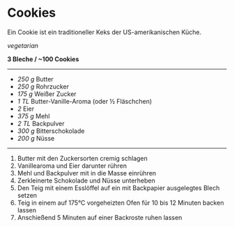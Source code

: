 # Cookies

Ein Cookie ist ein traditioneller Keks der US-amerikanischen Küche.

*vegetarian*

**3 Bleche / ~100 Cookies**

---

- *250 g* Butter
- *250 g* Rohrzucker
- *175 g* Weißer Zucker
- *1 TL* Butter-Vanille-Aroma (oder ½ Fläschchen)
- *2* Eier
- *375 g* Mehl
- *2 TL* Backpulver
- *300 g* Bitterschokolade
- *200 g* Nüsse

---

1. Butter mit den Zuckersorten cremig schlagen
2. Vanillearoma und Eier darunter rühren
3. Mehl und Backpulver mit in die Masse einrühren
4. Zerkleinerte Schokolade und Nüsse unterheben
5. Den Teig mit einem Esslöffel auf ein mit Backpapier ausgelegtes Blech setzen
6. Teig in einem auf 175°C vorgeheizten Ofen für 10 bis 12 Minuten backen lassen
7. Anschießend 5 Minuten auf einer Backroste ruhen lassen
